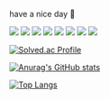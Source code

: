 have a nice day 🙌


<img src="https://img.shields.io/badge/TypeScript-3178C6?style=flat&logo=TypeScript&logoColor=white"/>

<img src="https://img.shields.io/badge/React-61DAFB?style=flat&logo=React&logoColor=white"/>
<img src="https://img.shields.io/badge/HTML-E34F26?style=flat&logo=HTML&logoColor=white"/>
<img src="https://img.shields.io/badge/CSS-1572B6?style=flat&logo=CSS&logoColor=white"/>
<img src="https://img.shields.io/badge/Javascript-F7DF1E?style=flat&logo=Javascript&logoColor=white"/>

<img src="https://img.shields.io/badge/Git-F05032?style=flat&logo=Git&logoColor=white"/>

<img src="https://img.shields.io/badge/Swift-F05138?style=flat&logo=Swift&logoColor=white"/>

<img src="https://img.shields.io/badge/UIKit-2396F3?style=flat&logo=UIKit&logoColor=white"/>

[![Solved.ac Profile](http://mazassumnida.wtf/api/generate_badge?boj=gogo4905)](https://solved.ac/gogo4905)<br/>

[![Anurag's GitHub stats](https://github-readme-stats.vercel.app/api?username=moonkey48)](https://github.com/anuraghazra/github-readme-stats)

[![Top Langs](https://github-readme-stats.vercel.app/api/top-langs/?username=moonkey48)](https://github.com/anuraghazra/github-readme-stats)
